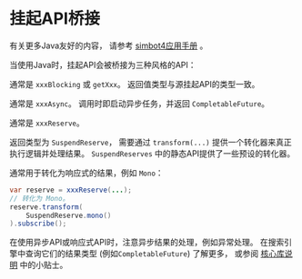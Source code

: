 # 挂起API桥接

<include from="snippets.md" element-id="to-main-doc" />

<tip>

有关更多Java友好的内容，
请参考 [simbot4应用手册](https://simbot.forte.love/java-friendly.html)
。

</tip>

当使用Java时，挂起API会被桥接为三种风格的API：

<deflist>
<def title="阻塞API">

通常是 `xxxBlocking` 或 `getXxx`。
返回值类型与源挂起API的类型一致。
</def>
<def title="异步API">

通常是 `xxxAsync`。
调用时即启动异步任务，并返回 `CompletableFuture`。

</def>
<def title="预处理API">

通常是 `xxxReserve`。

返回类型为 `SuspendReserve`，
需要通过 `transform(...)` 提供一个转化器来真正执行逻辑并处理结果。
`SuspendReserves` 中的静态API提供了一些预设的转化器。

通常用于转化为响应式的结果，例如 `Mono`：

```Java
var reserve = xxxReserve(...);
// 转化为 Mono。
reserve.transform(
    SuspendReserve.mono()
).subscribe();
```

</def>
</deflist>

<warning title="注意异常处理">

在使用异步API或响应式API时，注意异步结果的处理，例如异常处理。
在搜索引擎中查询它们的结果类型
(例如`CompletableFuture`) 了解更多，
或参阅 [核心库说明](https://simbot.forte.love/java-friendly.html#阻塞与异步)
中的小贴士。
</warning>
